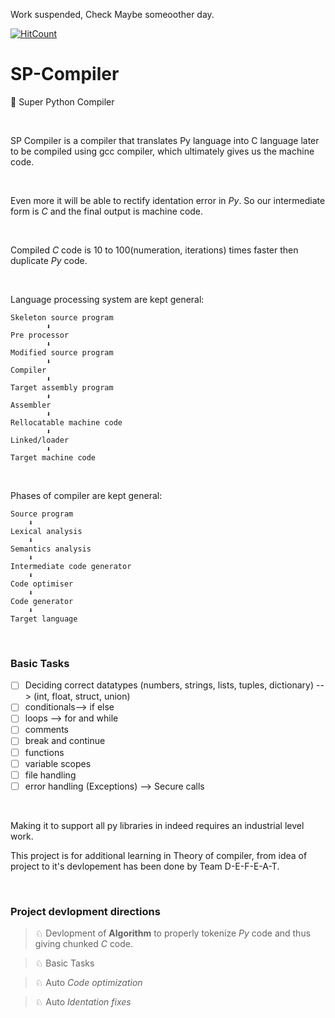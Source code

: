 Work suspended, Check Maybe someoother day.    </br>

[![HitCount](http://hits.dwyl.io/D-E-F-E-A-T/SP-Compiler.svg)](http://hits.dwyl.io/D-E-F-E-A-T/SP-Compiler)

# SP-Compiler
🤖 Super Python Compiler

</br>

SP Compiler is a compiler that translates Py language into C language later to be compiled using gcc compiler, which ultimately gives us the machine code.

</br>

Even more it will be able to rectify identation error in *Py*.
So our intermediate form is *C* and the final output is machine code.

</br>

Compiled *C* code is 10 to 100(numeration, iterations) times faster then duplicate *Py* code.

</br>

Language processing system are kept general:
    
    Skeleton source program
            ⬇
    Pre processor
            ⬇
    Modified source program
            ⬇
    Compiler
            ⬇
    Target assembly program
            ⬇
    Assembler
            ⬇
    Rellocatable machine code
            ⬇
    Linked/loader
            ⬇
    Target machine code

</br>

Phases of compiler are kept general:

    Source program
        ⬇
    Lexical analysis
        ⬇
    Semantics analysis
        ⬇
    Intermediate code generator
        ⬇
    Code optimiser
        ⬇
    Code generator
        ⬇
    Target language

</br>
<h3>Basic Tasks</h3>


- [ ] Deciding correct datatypes (numbers, strings, lists, tuples, dictionary) --> (int, float, struct, union)
- [ ] conditionals--> if else
- [ ] loops --> for and while
- [ ] comments
- [ ] break and continue
- [ ] functions
- [ ] variable scopes
- [ ] file handling
- [ ] error handling (Exceptions) --> Secure calls

</br>

Making it to support all py libraries in indeed requires an industrial level work.

This project is for additional learning in Theory of compiler, from idea of project to it's devlopement has been done by Team D-E-F-E-A-T.

</br>

<h3>Project devlopment directions</h3>


> ♘ Devlopment of **Algorithm** to properly tokenize *Py* code and thus giving chunked *C* code.

> ♘ Basic Tasks

> ♘ Auto *Code optimization*

> ♘ Auto *Identation fixes*
